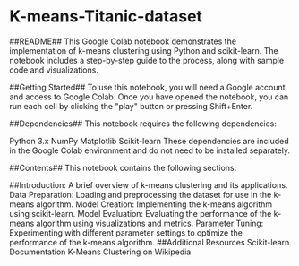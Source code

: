 # K-means-Titanic-dataset
##README##
This Google Colab notebook demonstrates the implementation of k-means clustering using Python and scikit-learn. The notebook includes a step-by-step guide to the process, along with sample code and visualizations.

##Getting Started##
To use this notebook, you will need a Google account and access to Google Colab. Once you have opened the notebook, you can run each cell by clicking the "play" button or pressing Shift+Enter.

##Dependencies##
This notebook requires the following dependencies:

Python 3.x
NumPy
Matplotlib
Scikit-learn
These dependencies are included in the Google Colab environment and do not need to be installed separately.

##Contents##
This notebook contains the following sections:

##Introduction:
A brief overview of k-means clustering and its applications.
Data Preparation: Loading and preprocessing the dataset for use in the k-means algorithm.
Model Creation: Implementing the k-means algorithm using scikit-learn.
Model Evaluation: Evaluating the performance of the k-means algorithm using visualizations and metrics.
Parameter Tuning: Experimenting with different parameter settings to optimize the performance of the k-means algorithm.
##Additional Resources
Scikit-learn Documentation
K-Means Clustering on Wikipedia
